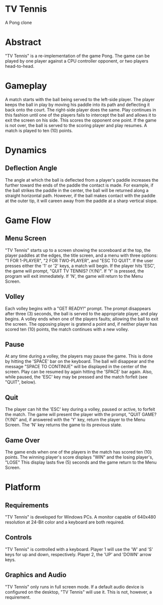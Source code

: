 # TV Tennis
A Pong clone

# Abstract
"TV Tennis" is a re-implementation of the game Pong.  The game can be played by one player against a CPU controller opponent, or two players head-to-head.

# Gameplay
A match starts with the ball being served to the left-side player.  The player keeps the ball in play by moving his paddle into its path and deflecting it back onto the court.  The right-side player does the same.  Play continues in this fashion until one of the players fails to intercept the ball and allows it to exit the screen on his side.  This scores the opponent one point.  If the game is not over, the ball is served to the scoring player and play resumes.  A match is played to ten (10) points.


# Dynamics

## Deflection Angle
The angle at which the ball is deflected from a player's paddle increases the further toward the ends of the paddle the contact is made.  For example, if the ball strikes the paddle in the center, the ball will be returned along a straight horizontal path.  However, if the ball makes contact with the paddle at the outer tip, it will careen away from the paddle at a sharp vertical slope.


# Game Flow

## Menu Screen
"TV Tennis" starts up to a screen showing the scoreboard at the top, the player paddles at the edges, the title screen, and a menu with three options: "1 FOR 1-PLAYER", "2 FOR TWO-PLAYER", and "ESC TO QUIT".  If the user presses either the '1' or '2' keys, a match will begin.  If the player hits 'ESC', the game will prompt, "QUIT TV TENNIS? (Y/N)".  If 'Y' is pressed, the program will exit immediately.  If 'N', the game will return to the Menu Screen.

## Volley
Each volley begins with a "GET READY!" prompt.  The prompt disappears after three (3) seconds, the ball is served to the appropriate player, and play begins.  A volley ends when one of the players faults; allowing the ball to exit the screen.  The opposing player is gratend a point and, if neither player has scored ten (10) points, the match continues with a new volley.

## Pause
At any time during a volley, the players may pause the game.  This is done by hitting the 'SPACE' bar on the keyboard.  The ball will disappear and the message "SPACE TO CONTINUE" will be displayed in the center of the screen.  Play can be resumed by again hitting the 'SPACE' bar again.  Also, while paused, the 'ESC' key may be pressed and the match forfeit (see "QUIT", below).

## Quit
The player can hit the 'ESC' key during a volley, paused or active, to forfeit the match.  The game will present the player with the prompt, "QUIT GAME? (Y/N)" and, if answered with the 'Y' key, return the player to the Menu Screen.  The 'N' key returns the game to its previous state.

## Game Over
The game ends when one of the players in the match has scored ten (10) points.  The winning player's score displays "WIN" and the losing player's, "LOSE"  This display lasts five (5) seconds and the game return to the Menu Screen.


# Platform

## Requirements
"TV Tennis" is developed for Windows PCs.  A monitor capable of 640x480 resolution at 24-Bit color and a keyboard are both required.

## Controls
"TV Tennis" is controlled with a keyboard.  Player 1 will use the 'W' and 'S' keys for up and down, respectively.  Player 2, the 'UP' and 'DOWN' arrow keys.

## Graphics and Audio
"TV Tennis" only runs in full screen mode.  If a default audio device is configured on the desktop, "TV Tennis" will use it.  This is not, however, a requirement.
